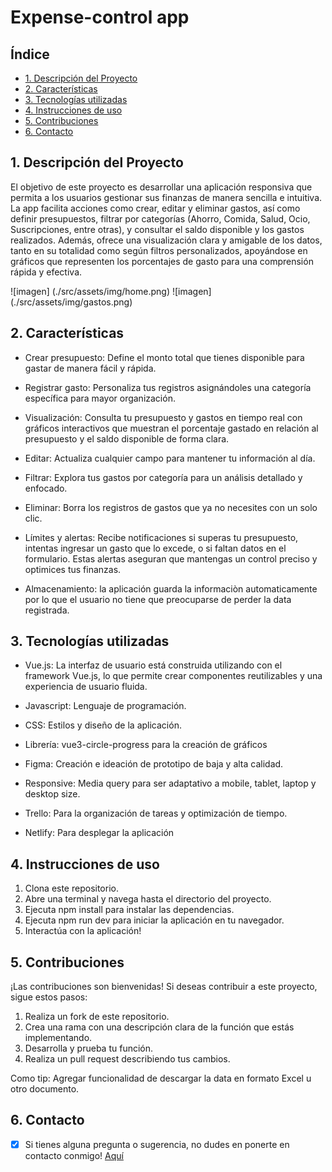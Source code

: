 # Expense-control app

## Índice

* [1. Descripción del Proyecto](#1-descripcion-del-proyecto)
* [2. Características](#2-caracteristicas)
* [3. Tecnologías utilizadas](#3-tecnologías-utilizadas)
* [4. Instrucciones de uso](#4-instrucciones-de-uso)
* [5. Contribuciones](#5-contribuciones)
* [6. Contacto](#6-contacto)

## 1. Descripción del Proyecto

El objetivo de este proyecto es desarrollar una aplicación responsiva que permita a los usuarios gestionar sus finanzas de manera sencilla e intuitiva. La app facilita acciones como crear, editar y eliminar gastos, así como definir presupuestos, filtrar por categorías (Ahorro, Comida, Salud, Ocio, Suscripciones, entre otras), y consultar el saldo disponible y los gastos realizados. Además, ofrece una visualización clara y amigable de los datos, tanto en su totalidad como según filtros personalizados, apoyándose en gráficos que representen los porcentajes de gasto para una comprensión rápida y efectiva.

![imagen] (./src/assets/img/home.png)
![imagen] (./src/assets/img/gastos.png)

## 2. Características

* Crear presupuesto: Define el monto total que tienes disponible para gastar de manera fácil y rápida.

* Registrar gasto: Personaliza tus registros asignándoles una categoría específica para mayor organización.

* Visualización: Consulta tu presupuesto y gastos en tiempo real con gráficos interactivos que muestran el porcentaje gastado en relación al presupuesto y el saldo disponible de forma clara.

* Editar: Actualiza cualquier campo para mantener tu información al día.

* Filtrar: Explora tus gastos por categoría para un análisis detallado y enfocado.

* Eliminar: Borra los registros de gastos que ya no necesites con un solo clic.

* Límites y alertas: Recibe notificaciones si superas tu presupuesto, intentas ingresar un gasto que lo excede, o si faltan datos en el formulario. Estas alertas aseguran que mantengas un control preciso y optimices tus finanzas.

* Almacenamiento: la aplicación guarda la informaciòn automaticamente por lo que el usuario no tiene que preocuparse de perder la data registrada.

## 3. Tecnologías utilizadas

 * Vue.js: La interfaz de usuario está construida utilizando con el framework Vue.js, lo que permite crear componentes reutilizables y una experiencia de usuario fluida.

 * Javascript: Lenguaje de programación. 

 * CSS: Estilos y diseño de la aplicación.

 * Librería: vue3-circle-progress para la creación de gráficos

 * Figma: Creación e ideación de prototipo de baja y alta calidad.

 * Responsive: Media query para ser adaptativo a mobile, tablet, laptop y desktop size.

 * Trello: Para la organización de tareas y optimización de tiempo.

 * Netlify: Para desplegar la aplicación

## 4. Instrucciones de uso
1. Clona este repositorio.
2. Abre una terminal y navega hasta el directorio del proyecto.
3. Ejecuta npm install para instalar las dependencias.
4. Ejecuta npm run dev para iniciar la aplicación en tu navegador.
5. Interactúa con la aplicación!

## 5. Contribuciones
¡Las contribuciones son bienvenidas! Si deseas contribuir a este proyecto, sigue estos pasos:

1. Realiza un fork de este repositorio.
2. Crea una rama con una descripción clara de la función que estás implementando.
3. Desarrolla y prueba tu función.
4. Realiza un pull request describiendo tus cambios.

Como tip: Agregar funcionalidad de descargar la data en formato Excel u otro documento.

## 6. Contacto

- [x] Si tienes alguna pregunta o sugerencia, no dudes en ponerte en contacto conmigo! [Aquí](https://www.linkedin.com/in/mariaignaciasilva/)